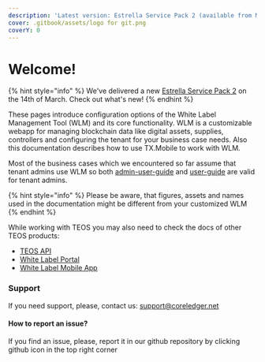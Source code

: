 ```yaml
---
description: 'Latest version: Estrella Service Pack 2 (available from March, 14)'
cover: .gitbook/assets/logo for git.png
coverY: 0
---
```


# Welcome!

{% hint style="info" %}
We've delivered a new [Estrella Service Pack 2](wlm-versions-and-changelog/estrella-service-packs.md#estrella-service-pack-2-delivered-on-march-14) on the 14th of March. Check out what's new!
{% endhint %}

These pages introduce configuration options of the White Label Management Tool (WLM) and its core functionality. WLM is a customizable webapp for managing blockchain data like digital assets, supplies, controllers and configuring the tenant for your business case needs. Also this documentation describes how to use TX.Mobile to work with WLM.

Most of the business cases which we encountered so far assume that tenant admins use WLM so both [admin-user-guide](admin-user-guide/ "mention") and [user-guide](user-guide/ "mention") are valid for tenant admins.

{% hint style="info" %}
Please be aware, that figures, assets and names used in the documentation might be different from your customized WLM
{% endhint %}

While working with TEOS you may also need to check the docs of other TEOS products:

* [TEOS API](https://app.gitbook.com/o/ZaeNizhnU47lCcTSk7wB/s/-McAKJLTTEmlfBIFJ-85/)
* [White Label Portal](https://app.gitbook.com/o/ZaeNizhnU47lCcTSk7wB/s/iTYqY7GQFlQO0s8Vbk2r/)
* [White Label Mobile App](https://app.gitbook.com/o/ZaeNizhnU47lCcTSk7wB/s/7Xg7iannH70Bvo1bfqMb/)

### Support

If you need support, please, contact us: support@coreledger.net

#### How to report an issue?

If you find an issue, please, report it in our github repository by clicking github icon in the top right corner
